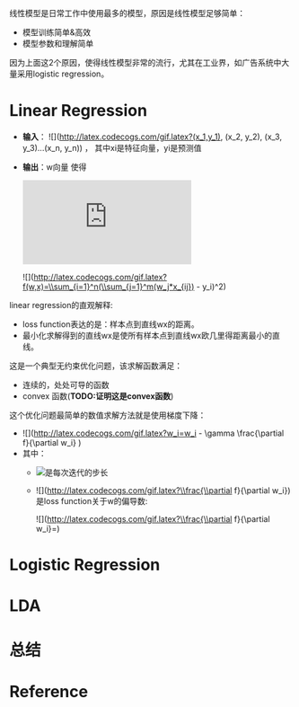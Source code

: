 线性模型是日常工作中使用最多的模型，原因是线性模型足够简单：
- 模型训练简单&高效
- 模型参数和理解简单

因为上面这2个原因，使得线性模型非常的流行，尤其在工业界，如广告系统中大量采用logistic regression。

# Linear Regression
- **输入**： ![](http://latex.codecogs.com/gif.latex?(x_1,y_1), (x_2, y_2), (x_3, y_3)...(x_n, y_n)) ， 其中xi是特征向量，yi是预测值
- **输出**：w向量 使得 
   
   ![](http://latex.codecogs.com/gif.latex?w=min(f(x))) 
   
   ![](http://latex.codecogs.com/gif.latex?f(w,x)=\\sum_{i=1}^n(\\sum_{j=1}^m(w_j*x_{ij}) - y_i)^2) 

linear regression的直观解释:
- loss function表达的是：样本点到直线wx的距离。
- 最小化求解得到的直线wx是使所有样本点到直线wx欧几里得距离最小的直线。

这是一个典型无约束优化问题，该求解函数满足：
- 连续的，处处可导的函数
- convex 函数(**TODO:证明这是convex函数**)

这个优化问题最简单的数值求解方法就是使用梯度下降：
- ![](http://latex.codecogs.com/gif.latex?w_i=w_i - \\gamma \\frac{\\partial f}{\\partial w_i} ) 
- 其中：
   - ![](http://latex.codecogs.com/gif.latex?\\gamma)是每次迭代的步长
   - ![](http://latex.codecogs.com/gif.latex?\\frac{\\partial f}{\\partial w_i}) 是loss function关于w的偏导数:
      
      ![](http://latex.codecogs.com/gif.latex?\\frac{\\partial f}{\\partial w_i}=)

# Logistic Regression

# LDA

# 总结

# Reference
